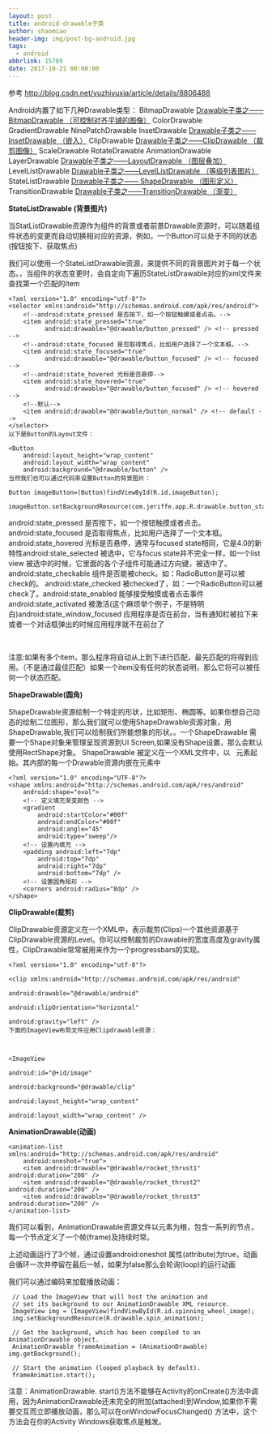 ```yaml
---
layout: post
title: android-drawable子类
author: shaomiao
header-img: img/post-bg-android.jpg
tags:
  - android
abbrlink: 15789
date: 2017-10-21 00:00:00
---
```

参考 http://blog.csdn.net/yuzhiyuxia/article/details/8806488

Android内置了如下几种Drawable类型：
BitmapDrawable [Drawable子类之—— BitmapDrawable （可控制对齐平铺的图像）](http://www.jianshu.com/p/59ca59808317)
ColorDrawable
GradientDrawable
NinePatchDrawable
InsetDrawable [Drawable子类之——InsetDrawable （嵌入）](http://www.jianshu.com/p/b1c2d2d3dfb5)
ClipDrawable [Drawable子类之——ClipDrawable （裁剪图像）](http://www.jianshu.com/p/9e3a021288f9)
ScaleDrawable
RotateDrawable
AnimationDrawable
LayerDrawable [Drawable子类之——LayoutDrawable （图层叠加）](http://www.jianshu.com/p/f1de437f4b3d)
LevelListDrawable [Drawable子类之——LevelListDrawable （等级列表图片）](http://www.jianshu.com/p/aa87c41182b7)
StateListDrawable [Drawable子类之—— ShapeDrawable （图形定义）](http://www.jianshu.com/p/6d8db552d3b9)
TransitionDrawable [Drawable子类之——TransitionDrawable （渐变）](http://www.jianshu.com/p/27fb18e0afc1)

**StateListDrawable (背景图片)<selector />**

当StatListDrawable资源作为组件的背景或者前景Drawable资源时，可以随着组件状态的变更而自动切换相对应的资源，例如，一个Button可以处于不同的状态(按钮按下、获取焦点)

我们可以使用一个StateListDrawable资源，来提供不同的背景图片对于每一个状态。，当组件的状态变更时，会自定向下遍历StateListDrawable对应的xml文件来查找第一个匹配的Item

	<?xml version="1.0" encoding="utf-8"?>
	<selector xmlns:android="http://schemas.android.com/apk/res/android">
		<!--android:state_pressed 是否按下，如一个按钮触摸或者点击。-->
		<item android:state_pressed="true"
			  android:drawable="@drawable/button_pressed" /> <!-- pressed -->
		<!--android:state_focused 是否取得焦点，比如用户选择了一个文本框。-->
		<item android:state_focused="true"
			  android:drawable="@drawable/button_focused" /> <!-- focused -->
		<!--android:state_hovered 光标是否悬停-->
		<item android:state_hovered="true"
			  android:drawable="@drawable/button_focused" /> <!-- hovered -->
		<!--默认-->
		<item android:drawable="@drawable/button_normal" /> <!-- default -->
	</selector>
	以下是Button的Layout文件：

	<Button
		android:layout_height="wrap_content"
		android:layout_width="wrap_content"
		android:background="@drawable/button" />
	当然我们也可以通过代码来设置Button的背景图片：

	Button imageButton=(Button)findViewById(R.id.imageButton);

	imageButton.setBackgroundResource(com.jeriffe.app.R.drawable.button_statelist);


android:state_pressed 是否按下，如一个按钮触摸或者点击。
android:state_focused 是否取得焦点，比如用户选择了一个文本框。
android:state_hovered 光标是否悬停，通常与focused state相同，它是4.0的新特性android:state_selected 被选中，它与focus state并不完全一样，如一个list view 被选中的时候，它里面的各个子组件可能通过方向键，被选中了。
android:state_checkable 组件是否能被check。如：RadioButton是可以被check的。
android:state_checked 被checked了，如：一个RadioButton可以被check了。android:state_enabled 能够接受触摸或者点击事件android:state_activated 被激活(这个麻烦举个例子，不是特明白)android:state_window_focused 应用程序是否在前台，当有通知栏被拉下来或者一个对话框弹出的时候应用程序就不在前台了

 

注意:如果有多个item，那么程序将自动从上到下进行匹配，最先匹配的将得到应用。（不是通过最佳匹配）如果一个item没有任何的状态说明，那么它将可以被任何一个状态匹配。

**ShapeDrawable(圆角)<shape />**

ShapeDrawable资源绘制一个特定的形状，比如矩形、椭圆等。如果你想自己动态的绘制二位图形，那么我们就可以使用ShapeDrawable资源对象，用ShapeDrawable,我们可以绘制我们所能想象的形状。。一个ShapeDrawable 需要一个Shape对象来管理呈现资源到UI Screen,如果没有Shape设置，那么会默认使用RectShape对象。
ShapeDrawable 被定义在一个XML文件中，以 <shape>
 元素起始。其内部的每一个Drawable资源内嵌在<item>元素中

	<?xml version="1.0" encoding="UTF-8"?>
	<shape xmlns:android="http://schemas.android.com/apk/res/android" 
		android:shape="oval">
		<!-- 定义填充渐变颜色 -->
		<gradient 
			android:startColor="#00f" 
			android:endColor="#00f" 
			android:angle="45"
			android:type="sweep"/> 
		<!-- 设置内填充 -->
		<padding android:left="7dp" 
			android:top="7dp" 
			android:right="7dp" 
			android:bottom="7dp" />
		<!-- 设置圆角矩形 -->
		<corners android:radius="8dp" /> 
	</shape>

**ClipDrawable(裁剪)<clip />**

ClipDrawable资源定义在一个XML中，表示裁剪(Clips)一个其他资源基于ClipDrawable资源的Level。你可以控制裁剪的Drawable的宽度高度及gravity属性，ClipDrawable常常被用来作为一个progressbars的实现。

	<?xml version="1.0" encoding="utf-8"?>

	<clip xmlns:android="http://schemas.android.com/apk/res/android"

	android:drawable="@drawable/android"

	android:clipOrientation="horizontal"

	android:gravity="left" />
	下面的ImageView布局文件应用Clipdrawable资源：

	 

	<ImageView

	android:id="@+id/image"

	android:background="@drawable/clip"

	android:layout_height="wrap_content"

	android:layout_width="wrap_content" />

**AnimationDrawable(动画)<animation-list/>**

	<animation-list xmlns:android="http://schemas.android.com/apk/res/android"
		android:oneshot="true">
		<item android:drawable="@drawable/rocket_thrust1" android:duration="200" />
		<item android:drawable="@drawable/rocket_thrust2" android:duration="200" />
		<item android:drawable="@drawable/rocket_thrust3" android:duration="200" />
	</animation-list>

我们可以看到，AnimationDrawable资源文件以<animation-list>元素为根，包含一系列的<Item>节点，每一个节点定义了一个帧(frame)及持续时常。

上述动画运行了3个帧，通过设置android:oneshot 属性(attribute)为true，动画会循环一次并停留在最后一帧，如果为false那么会轮询(loop)的运行动画

我们可以通过编码来加载播放动画：



	 // Load the ImageView that will host the animation and
	 // set its background to our AnimationDrawable XML resource.
	 ImageView img = (ImageView)findViewById(R.id.spinning_wheel_image);
	 img.setBackgroundResource(R.drawable.spin_animation);

	 // Get the background, which has been compiled to an AnimationDrawable object.
	 AnimationDrawable frameAnimation = (AnimationDrawable) img.getBackground();

	 // Start the animation (looped playback by default).
	 frameAnimation.start();
	 

注意：AnimationDrawable. start()方法不能够在Activity的onCreate()方法中调用，因为AnimationDrawable还未完全的附加(attached)到Window,如果你不需要交互而立即播放动画，那么可以在onWindowFocusChanged() 方法中，这个方法会在你的Activity Windows获取焦点是触发。
